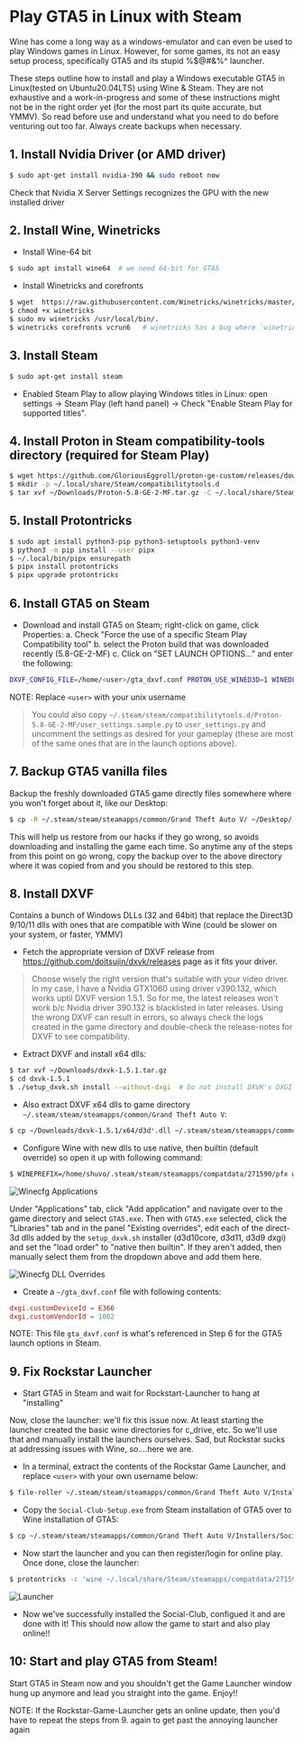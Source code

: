 # Play GTA5 in Linux with Steam

Wine has come a long way as a windows-emulator and can even be used to play Windows games in Linux. However, for some games, its not
an easy setup process, specifically GTA5 and its stupid %$@#&%^ launcher.

These steps outline how to install and play a Windows executable GTA5 in Linux(tested on Ubuntu20.04LTS) using Wine & Steam. They are not exhaustive and a work-in-progress and some of these instructions might not be in the right order yet (for the most part its quite accurate, but YMMV). So read before use and understand what you need to do before venturing out too far. Always create backups when necessary.


## 1. Install Nvidia Driver (or AMD driver)
```bash
$ sudo apt-get install nvidia-390 && sudo reboot now
```
Check that Nvidia X Server Settings recognizes the GPU with the new installed driver


## 2. Install Wine, Winetricks
- Install Wine-64 bit
```bash
$ sudo apt install wine64  # we need 64-bit for GTA5
```
- Install Winetricks and corefronts
```bash
$ wget  https://raw.githubusercontent.com/Winetricks/winetricks/master/src/winetricks 
$ chmod +x winetricks
$ sudo mv winetricks /usr/local/bin/.
$ winetricks corefronts vcrun6   # winetricks has a bug where `winetricks corefronts` doesn't work, so try with multiple installables
```

## 3. Install Steam
```bash
$ sudo apt-get install steam
```
- Enabled Steam Play to allow playing Windows titles in Linux: open settings -> Steam Play (left hand panel) -> Check "Enable Steam Play for supported titles".

## 4. Install Proton in Steam compatibility-tools directory (required for Steam Play)
```bash
$ wget https://github.com/GloriousEggroll/proton-ge-custom/releases/download/5.8-GE-2-MF/Proton-5.8-GE-2-MF.tar.gz ~/Downloads/.
$ mkdir -p ~/.local/share/Steam/compatibilitytools.d
$ tar xvf ~/Downloads/Proton-5.8-GE-2-MF.tar.gz -C ~/.local/share/Steam/compatibilitytools.d/
```

## 5. Install Protontricks
```bash
$ sudo apt install python3-pip python3-setuptools python3-venv
$ python3 -m pip install --user pipx
$ ~/.local/bin/pipx ensurepath
$ pipx install protontricks
$ pipx upgrade protontricks
```

## 6. Install GTA5 on Steam
- Download and install GTA5 on Steam; right-click on game, click Properties:
  a. Check "Force the use of a specific Steam Play Compatibility tool"
  b. select the Proton build that was downloaded recently (5.8-GE-2-MF)
  c. Click on "SET LAUNCH OPTIONS..." and enter the following:
```bash
DXVF_CONFIG_FILE=/home/<user>/gta_dxvf.conf PROTON_USE_WINED3D=1 WINEDLLOVERRIDES=winedbg.exe=d %command%
```
NOTE: Replace `<user>` with your unix username

> You could also copy `~/.steam/steam/compatibilitytools.d/Proton-5.8-GE-2-MF/user_settings.sample.py` to `user_settings.py` and uncomment the settings as desired for your gameplay (these are most of the same ones that are in the launch options above).


## 7. Backup GTA5 vanilla files
Backup the freshly downloaded GTA5 game directly files somewhere where you won't forget about it, like our Desktop:
```bash
$ cp -R ~/.steam/steam/steamapps/common/Grand Theft Auto V/ ~/Desktop/.
```
This will help us restore from our hacks if they go wrong, so avoids downloading and installing the game each time. So anytime any of the steps from this point on go wrong, copy the backup over to the above directory where it was copied from and you should be restored to this step.


## 8. Install DXVF
Contains a bunch of Windows DLLs (32 and 64bit) that replace the Direct3D 9/10/11 dlls with ones that are compatible with Wine (could be slower on your system, or faster, YMMV)

- Fetch the appropriate version of DXVF release from https://github.com/doitsujin/dxvk/releases page as it fits your driver. 
> Choose wisely the right version that's suitable with your video driver. In my case, I have a Nvidia GTX1060 using driver v390.132, which works uptil DXVF version 1.5.1. So for me, the latest releases won't work b/c Nvidia driver 390.132 is blacklisted in later releases. Using the wrong DXVF can result in errors, so always check the logs created in the game directory and double-check the release-notes for DXVF to see compatibility.

- Extract DXVF and install x64 dlls:
```bash
$ tar xvf ~/Downloads/dxvk-1.5.1.tar.gz
$ cd dxvk-1.5.1
$ ./setup_dxvk.sh install --without-dxgi  # Do not install DXVK's DXGI implementation and use the one provided by wine instead. This is necessary for both vkd3d and DXVK to work within the same wine prefix.
```
- Also extract DXVF x64 dlls to game directory `~/.steam/steam/steamapps/common/Grand Theft Auto V`:
```bash
$ cp ~/Downloads/dxvk-1.5.1/x64/d3d*.dll ~/.steam/steam/steamapps/common/Grand Theft Auto V/.
```

- Configure Wine with new dlls to use native, then builtin (default override) so open it up with following command:
```bash
$ WINEPREFIX=/home/shuvo/.steam/steam/steamapps/compatdata/271590/pfx winecfg
```
![Winecfg Applications](img/gta5_winecfg_applications.png)

Under "Applications" tab, click "Add application" and navigate over to the game directory and select `GTA5.exe`. Then with `GTA5.exe` selected, click the "Libraries" tab and in the panel "Existing overrides", edit each of the direct-3d dlls added by the `setup_dxvk.sh` installer (d3d10core, d3d11, d3d9 dxgi) and set the "load order" to "native then builtin". If they aren't added, then manually select them from the dropdown above and add them here.

![Winecfg DLL Overrides](img/gta5_winecfg_add_dll_overrides.png)

- Create a `~/gta_dxvf.conf` file with following contents:
```conf
dxgi.customDeviceId = E366
dxgi.customVendorId = 1002
```
NOTE: This file `gta_dxvf.conf` is what's referenced in Step 6 for the GTA5 launch options in Steam.


## 9. Fix Rockstar Launcher
- Start GTA5 in Steam and wait for Rockstart-Launcher to hang at "installing"

Now, close the launcher: we'll fix this issue now. At least starting the launcher created the basic wine directories for c_drive, etc. So we'll use that and manually install the launchers ourselves. Sad, but Rockstar sucks at addressing issues with Wine, so....here we are.

- In a terminal, extract the contents of the Rockstar Game Launcher, and replace `<user>` with your own username below:
```bash
$ file-roller ~/.steam/steam/steamapps/common/Grand Theft Auto V/Installers/Rockstar-Games-Launcher.exe --extract-to=/home/<user>/.local/share/Steam/steamapps/compatdata/271590/pfx/drive_c/Program\ Files/Rockstar\ Games/Launcher/
```

- Copy the `Social-Club-Setup.exe` from Steam installation of GTA5 over to Wine installation of GTA5:
```bash
$ cp ~/.steam/steam/steamapps/common/Grand Theft Auto V/Installers/Social-Club-Setup.exe ~/.local/share/Steam/steamapps/compatdata/271590/pfx/drive_c/Program\ Files/Rockstar\ Games/Launcher/Redistributables/SocialClub/.
``` 

- Now start the launcher and you can then register/login for online play. Once done, close the launcher:
```bash
$ protontricks -c 'wine ~/.local/share/Steam/steamapps/compatdata/271590/pfx/drive_c/Program\ Files/Rockstar\ Games/Launcher/Launcher.exe' 271590
```

![Launcher](img/steam_launcher_fix.png)

- Now we've successfully installed the Social-Club, configued it and are done with it! This should now allow the game to start and also play online!!


## 10: Start and play GTA5 from Steam!
Start GTA5 in Steam now and you shouldn't get the Game Launcher window hung up anymore and lead you straight into the game. Enjoy!!


NOTE: If the Rockstar-Game-Launcher gets an online update, then you'd have to repeat the steps from 9. again to get past the annoying launcher again
